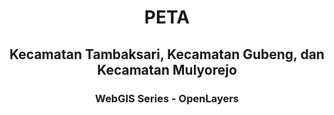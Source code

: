 <!doctype html>
<html lang="en">
<body>
    <center>
        <h1> PETA </h1>
		<h2> Kecamatan Tambaksari, Kecamatan Gubeng, dan Kecamatan Mulyorejo </h2>
        <h3> WebGIS Series - OpenLayers </h3>
    <head>
        <meta charset="utf-8">
        <meta http-equiv="X-UA-Compatible" content="IE=edge">
        <meta name="viewport" content="initial-scale=1,user-scalable=no,maximum-scale=1,width=device-width">
        <meta name="mobile-web-app-capable" content="yes">
        <meta name="apple-mobile-web-app-capable" content="yes">
        <link rel="stylesheet" href="./resources/ol.css">
        <link rel="stylesheet" href="resources/fontawesome-all.min.css">
        <link rel="stylesheet" href="./resources/ol-layerswitcher.css">
        <link rel="stylesheet" href="./resources/qgis2web.css">
<style>
.search-layer {
  top: 100px;
  left: .5em;
}
.ol-touch .search-layer {
  top: 130px;
}
</style>
        <style>
        html, body {
            background-color: #ffffff;
        }
        .ol-control button {
            background-color: #f8f8f8 !important;
            color: #000000 !important;
            border-radius: 0px !important;
        }
        .ol-zoom, .geolocate, .gcd-gl-control .ol-control {
            background-color: rgba(255,255,255,.4) !important;
            padding: 3px !important;
        }
        .ol-scale-line {
            background: none !important;
        }
        .ol-scale-line-inner {
            border: 2px solid #f8f8f8 !important;
            border-top: none !important;
            background: rgba(255, 255, 255, 0.5) !important;
            color: black !important;
        }
        </style>
<style>
.tooltip {
  position: relative;
  background: rgba(0, 0, 0, 0.5);
  border-radius: 4px;
  color: white;
  padding: 4px 8px;
  opacity: 0.7;
  white-space: nowrap;
}
.tooltip-measure {
  opacity: 1;
  font-weight: bold;
}
.tooltip-static {
  background-color: #ffcc33;
  color: black;
  border: 1px solid white;
}
.tooltip-measure:before,
.tooltip-static:before {
  border-top: 6px solid rgba(0, 0, 0, 0.5);
  border-right: 6px solid transparent;
  border-left: 6px solid transparent;
  content: "";
  position: absolute;
  bottom: -6px;
  margin-left: -7px;
  left: 50%;
}
.tooltip-static:before {
  border-top-color: #ffcc33;
}
.measure-control {
  top: 65px;
  left: .5em;
  display: flex;
}
.ol-touch .measure-control {
  top: 80px;
}
.measure-control label {
  padding: 1px;
  padding-right: 4px;
}
</style>
        <style>
        #map {
            width: 978px;
            height: 735px;
        }
        </style>
        <title></title>
    </head>
    <body>
        <div id="map">
            <div id="popup" class="ol-popup">
                <a href="#" id="popup-closer" class="ol-popup-closer"></a>
                <div id="popup-content"></div>
            </div>
        </div>
        <script src="resources/qgis2web_expressions.js"></script>
        <script src="resources/polyfills.js"></script>
        <script src="./resources/functions.js"></script>
        <script src="./resources/ol.js"></script>
        <script src="./resources/ol-layerswitcher.js"></script>
        <script src="layers/Perusahaan_23_2.js"></script><script src="layers/pemukimantidakteratur_3.js"></script><script src="layers/lahanterbuka_23_4.js"></script><script src="layers/pendidikan_23_5.js"></script><script src="layers/pemukimantertata_23_6.js"></script><script src="layers/pemukimanteratur_7.js"></script><script src="layers/Lahanterbuka_8.js"></script><script src="layers/3kecamatandissolved_9.js"></script><script src="layers/tambaksarii_10.js"></script><script src="layers/jalandipotongcopy_11.js"></script>
        <script src="styles/Perusahaan_23_2_style.js"></script><script src="styles/pemukimantidakteratur_3_style.js"></script><script src="styles/lahanterbuka_23_4_style.js"></script><script src="styles/pendidikan_23_5_style.js"></script><script src="styles/pemukimantertata_23_6_style.js"></script><script src="styles/pemukimanteratur_7_style.js"></script><script src="styles/Lahanterbuka_8_style.js"></script><script src="styles/3kecamatandissolved_9_style.js"></script><script src="styles/tambaksarii_10_style.js"></script><script src="styles/jalandipotongcopy_11_style.js"></script>
        <script src="./layers/layers.js" type="text/javascript"></script> 
        <script src="./resources/Autolinker.min.js"></script>
        <script src="./resources/qgis2web.js"></script>
    </body>
</html>
